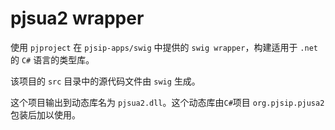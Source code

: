 # pjsua2 wrapper

使用 `pjproject` 在 `pjsip-apps/swig` 中提供的 `swig wrapper`，构建适用于 `.net` 的 `C#` 语言的类型库。

该项目的 `src` 目录中的源代码文件由 `swig` 生成。

这个项目输出到动态库名为 `pjsua2.dll`。这个动态库由`C#`项目 `org.pjsip.pjusa2`包装后加以使用。
